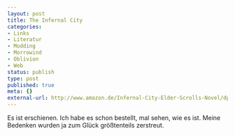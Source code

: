 ```yaml
---
layout: post
title: The Infernal City
categories:
- Links
- Literatur
- Modding
- Morrowind
- Oblivion
- Web
status: publish
type: post
published: true
meta: {}
external-url: http://www.amazon.de/Infernal-City-Elder-Scrolls-Novel/dp/0345508017/ref=sr_1_1?ie=UTF8&s=books-intl-de&qid=1259095100&sr=8-1
---
```

Es ist erschienen. Ich habe es schon bestellt, mal sehen, wie es ist. Meine Bedenken wurden ja zum Glück größtenteils zerstreut.
